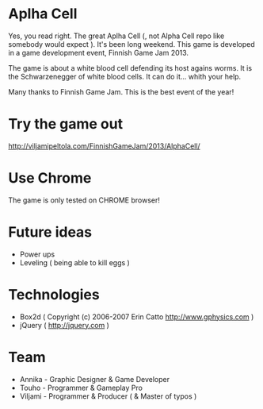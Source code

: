 Aplha Cell
=========

Yes, you read right. The great Aplha Cell (, not Alpha Cell repo like somebody would expect ). It's been long weekend. This game is developed in a game development event, Finnish Game Jam 2013.

The game is about a white blood cell defending its host agains worms. It is the Schwarzenegger of white blood cells. It can do it... whith your help.

Many thanks to Finnish Game Jam. This is the best event of the year!


Try the game out
====
http://viljamipeltola.com/FinnishGameJam/2013/AlphaCell/


Use Chrome
=====

The game is only tested on CHROME browser!


Future ideas
===

* Power ups
* Leveling ( being able to kill eggs )

Technologies
===
* Box2d ( Copyright (c) 2006-2007 Erin Catto http://www.gphysics.com )
* jQuery ( http://jquery.com )

Team
===
* Annika - Graphic Designer & Game Developer
* Touho - Programmer & Gameplay Pro
* Viljami - Programmer & Producer ( & Master of typos )

